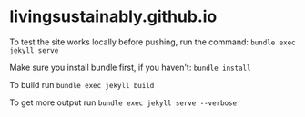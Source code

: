 # livingsustainably.github.io


To test the site works locally before pushing, run the command:
```bundle exec jekyll serve```<br>

Make sure you install bundle first, if you haven't:
```bundle install```<br>

To build run
```bundle exec jekyll build```

To get more output run
```bundle exec jekyll serve --verbose```